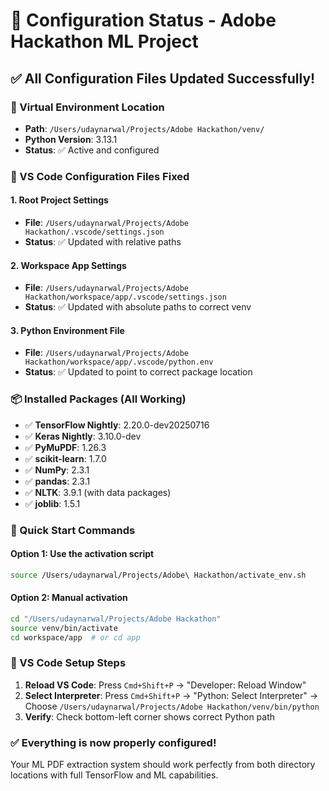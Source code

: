 # 🎯 Configuration Status - Adobe Hackathon ML Project

## ✅ All Configuration Files Updated Successfully!

### 📁 Virtual Environment Location
- **Path**: `/Users/udaynarwal/Projects/Adobe Hackathon/venv/`
- **Python Version**: 3.13.1
- **Status**: ✅ Active and configured

### 🔧 VS Code Configuration Files Fixed

#### 1. Root Project Settings
- **File**: `/Users/udaynarwal/Projects/Adobe Hackathon/.vscode/settings.json`
- **Status**: ✅ Updated with relative paths

#### 2. Workspace App Settings  
- **File**: `/Users/udaynarwal/Projects/Adobe Hackathon/workspace/app/.vscode/settings.json`
- **Status**: ✅ Updated with absolute paths to correct venv

#### 3. Python Environment File
- **File**: `/Users/udaynarwal/Projects/Adobe Hackathon/workspace/app/.vscode/python.env`
- **Status**: ✅ Updated to point to correct package location

### 📦 Installed Packages (All Working)
- ✅ **TensorFlow Nightly**: 2.20.0-dev20250716
- ✅ **Keras Nightly**: 3.10.0-dev 
- ✅ **PyMuPDF**: 1.26.3
- ✅ **scikit-learn**: 1.7.0
- ✅ **NumPy**: 2.3.1
- ✅ **pandas**: 2.3.1
- ✅ **NLTK**: 3.9.1 (with data packages)
- ✅ **joblib**: 1.5.1

### 🚀 Quick Start Commands

#### Option 1: Use the activation script
```bash
source /Users/udaynarwal/Projects/Adobe\ Hackathon/activate_env.sh
```

#### Option 2: Manual activation
```bash
cd "/Users/udaynarwal/Projects/Adobe Hackathon"
source venv/bin/activate
cd workspace/app  # or cd app
```

### 🔧 VS Code Setup Steps
1. **Reload VS Code**: Press `Cmd+Shift+P` → "Developer: Reload Window"
2. **Select Interpreter**: Press `Cmd+Shift+P` → "Python: Select Interpreter" → Choose `/Users/udaynarwal/Projects/Adobe Hackathon/venv/bin/python`
3. **Verify**: Check bottom-left corner shows correct Python path

### ✅ Everything is now properly configured!
Your ML PDF extraction system should work perfectly from both directory locations with full TensorFlow and ML capabilities.
